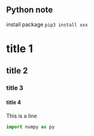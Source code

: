 ## Python note
install package `pip3 install xxx`



# title 1
## title 2
### title 3
#### title 4
This is a line
```python
import numpy as py
```
